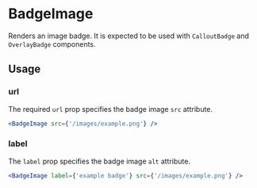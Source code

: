 # BadgeImage

Renders an image badge. It is expected to be used with `CalloutBadge` and `OverlayBadge` components.

## Usage

### url
The required `url` prop specifies the badge image `src` attribute.

```jsx
<BadgeImage src={'/images/example.png'} />
```


### label
The `label` prop specifies the badge image `alt` attribute. 

```jsx
<BadgeImage label={'example badge'} src={'/images/example.png'} />
```
